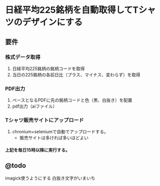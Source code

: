 # 日経平均225銘柄を自動取得してTシャツのデザインにする

## 要件

### 株式データ取得

1. 日経平均225銘柄の銘柄コードを取得
2. 当日の225銘柄の各前日比（プラス、マイナス、変わらず）を取得

### PDF出力

1. ベースとなるPDFに先の銘柄コードと色（黒、白抜き）を配置
2. pdf出力（aiファイル）

### Tシャツ販売サイトにアップロード

1. chronium+seleniumで自動でアップロードする。
   - 販売サイトは多ければ多いほどよい

#### 上記を毎日15時以降に実行する。

## @todo
imagick使うようにする
白抜き文字がいまいち